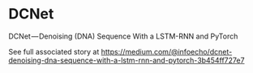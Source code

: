 # DCNet
DCNet — Denoising (DNA) Sequence With a LSTM-RNN and PyTorch

See full associated story at
https://medium.com/@infoecho/dcnet-denoising-dna-sequence-with-a-lstm-rnn-and-pytorch-3b454ff727e7

